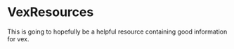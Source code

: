 # VexResources
This is going to hopefully be a helpful resource containing good information for vex.
